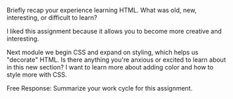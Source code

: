 Briefly recap your experience learning HTML. What was old, new, interesting, or difficult to learn?

I liked this assignment because it allows you to become more creative and interesting.


Next module we begin CSS and expand on styling, which helps us "decorate" HTML. Is there anything you're anxious or excited to learn about in this new section?
I want to learn more about adding color and how to style more with CSS. 


Free Response: Summarize your work cycle for this assignment.
